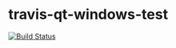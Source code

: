 # travis-qt-windows-test

[![Build Status](https://travis-ci.org/luersuve/travis-qt-windows-test.svg?branch=master)](https://travis-ci.org/luersuve/travis-qt-windows-test)

